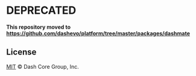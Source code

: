 # DEPRECATED

**This repository moved to https://github.com/dashevo/platform/tree/master/packages/dashmate**

## License

[MIT](LICENSE) &copy; Dash Core Group, Inc.
